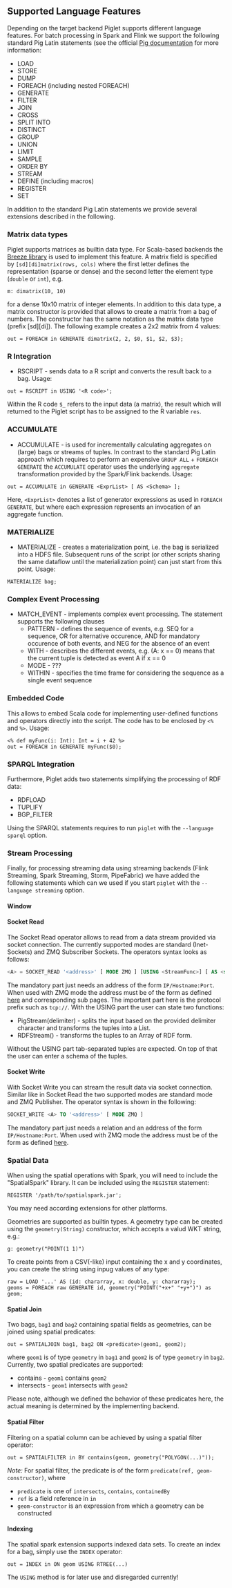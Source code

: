 ## Supported Language Features ##

Depending on the target backend Piglet supports different language features. For batch processing in Spark and Flink we support the following standard Pig Latin statements (see the official [Pig documentation]() for more information:

 * LOAD
 * STORE
 * DUMP
 * FOREACH (including nested FOREACH)
 * GENERATE
 * FILTER
 * JOIN
 * CROSS
 * SPLIT INTO
 * DISTINCT
 * GROUP
 * UNION
 * LIMIT
 * SAMPLE
 * ORDER BY
 * STREAM
 * DEFINE (including macros)
 * REGISTER
 * SET


In addition to the standard Pig Latin statements we provide several extensions described in the following.

### Matrix data types ###

Piglet supports matrices as builtin data type. For Scala-based backends the [Breeze library](https://github.com/scalanlp/breeze)
is used to implement this feature. A matrix field is specified by `[sd][di]matrix(rows, cols)` where the first
letter defines the representation (sparse or dense) and the second letter the element type (`double` or `int`), e.g.

```
m: dimatrix(10, 10)
```
for a dense 10x10 matrix of integer elements. In addition to this data type, a matrix constructor is provided that allows
to create a matrix from a bag of numbers. The constructor has the same notation as the matrix data type (prefix [sd][di]).
The following example creates a 2x2 matrix from 4 values:

```
out = FOREACH in GENERATE dimatrix(2, 2, $0, $1, $2, $3);
```

### R Integration ###

 * RSCRIPT - sends data to a R script and converts the result back to a bag. Usage:

 ```
 out = RSCRIPT in USING '<R code>';
 ```
 Within the R code `$_` refers to the input data (a matrix), the result which will returned to the Piglet
 script has to be assigned to the R variable `res`.

### ACCUMULATE ###

 * ACCUMULATE - is used for incrementally calculating aggregates on (large) bags or streams of tuples. In contrast to
 the standard Pig Latin approach which requires to perform an expensive `GROUP ALL` + `FOREACH GENERATE` the `ACCUMULATE`
 operator uses the underlying `aggregate` transformation provided by the Spark/Flink backends. Usage:
  
  ```
  out = ACCUMULATE in GENERATE <ExprList> [ AS <Schema> ];
  ```
 
  Here, `<ExprList>` denotes a list of generator expressions as used in `FOREACH GENERATE`, but where each expression
  represents an invocation of an aggregate function.
  
### MATERIALIZE ###

 * MATERIALIZE - creates a materialization point, i.e. the bag is serialized into a HDFS file. Subsequent
 runs of the script (or other scripts sharing the same dataflow until the materialization point) can just start from this point. Usage:

```
MATERIALIZE bag;
```

### Complex Event Processing ###

 * MATCH_EVENT - implements complex event processing. The statement supports the following clauses
    * PATTERN - defines the sequence of events, e.g. SEQ for a sequence, OR for alternative occurence, AND for mandatory occurence of both events, and NEG
      for the absence of an event
    * WITH - describes the different events, e.g. (A: x == 0) means that the current tuple is detected as event A if x == 0
    * MODE - ???
    * WITHIN - specifies the time frame for considering the sequence as a single event sequence


### Embedded Code ###

This allows to embed Scala code for implementing user-defined functions and operators directly into the script.
The code has to be enclosed by `<%` and `%>`. Usage:

```
<% def myFunc(i: Int): Int = i + 42 %>
out = FOREACH in GENERATE myFunc($0);
```

### SPARQL Integration ###

Furthermore, Piglet adds two statements simplifying the processing of RDF data:
 * RDFLOAD
 * TUPLIFY
 * BGP_FILTER

Using the SPARQL statements requires to run `piglet` with the `--language sparql` option.

### Stream Processing ###

Finally, for processing streaming data using streaming backends (Flink Streaming, Spark Streaming, Storm, PipeFabric)
we have added the following statements which can we used if you start `piglet` with the `--language streaming` option.

#### Window ####

#### Socket Read ####
The Socket Read operator allows to read from a data stream provided via socket connection.
The currently supported modes are standard (Inet-Sockets) and ZMQ Subscriber Sockets. The operators syntax looks as follows:
```sql
<A> = SOCKET_READ '<address>' [ MODE ZMQ ] [USING <StreamFunc>] [ AS <schema> ]
```
The mandatory part just needs an address of the form `IP/Hostname:Port`. When used with ZMQ mode the address
must be of the form as defined [here](http://api.zeromq.org/) and corresponding sub pages. The important part
here is the protocol prefix such as `tcp://`. With the USING part the user can state two functions:
 * PigStream(delimiter) - splits the input based on the provided delimiter character and transforms the tuples into a List.
 * RDFStream() - transforms the tuples to an Array of RDF form.

Without the USING part tab-separated tuples are expected. On top of that the user can enter a schema of the tuples.

#### Socket Write ####
With Socket Write you can stream the result data via socket connection. Similar like in Socket Read the two
supported modes are standard mode and ZMQ Publisher. The operator syntax is shown in the following:
```sql
SOCKET_WRITE <A> TO '<address>' [ MODE ZMQ ]
```
The mandatory part just needs a relation and an address of the form `IP/Hostname:Port`. When used with ZMQ
mode the address must be of the form as defined [here](http://api.zeromq.org/).

### Spatial Data ###

When using the spatial operations with Spark, you will need to include the "SpatialSpark" library. It can be included using the `REGISTER` statement:
```
REGISTER '/path/to/spatialspark.jar';
```
You may need according extensions for other platforms.

Geometries are supported as builtin types. A geometry type can be created using the `geometry(String)` constructor, which accepts a valud WKT string, e.g.:
```
g: geometry("POINT(1 1)")
```

To create points from a CSV(-like) input containing the x and y coordinates, you can create the string using inpug values of any type:
```
raw = LOAD '...' AS (id: chararray, x: double, y: chararray);
geoms = FOREACH raw GENERATE id, geometry("POINT("+x+" "+y+")") as geom;
```

#### Spatial Join ####
Two bags, `bag1` and `bag2` containing spatial fields as geometries, can be joined using spatial predicates:
```
out = SPATIALJOIN bag1, bag2 ON <predicate>(geom1, geom2);
```

where `geom1` is of type `geometry` in `bag1` and `geom2` is of type `geometry` in `bag2`.
Currently, two spatial predicates are supported:
  * contains - `geom1` contains `geom2`
  * intersects - `geom1` intersects with `geom2`

Please note, although we defined the behavior of these predicates here, the actual meaning is determined by the implementing backend.

#### Spatial Filter ####

Filtering on a spatial column can be achieved by using a spatial filter operator:
```
out = SPATIALFILTER in BY contains(geom, geometry("POLYGON(...)"));
```

*Note:* For spatial filter, the predicate is of the form `predicate(ref, geom-constructor)`, where
  
  - `predicate` is one of `intersects`, `contains`, `containedBy`
  - `ref` is a field reference in `in`
  - `geom-constructor` is an expression from which a geometry can be constructed

#### Indexing ####
The spatial spark extension supports indexed data sets. To create an index for a bag, simply use the `INDEX` operator:
```
out = INDEX in ON geom USING RTREE(...)
```
The `USING` method is for later use and disregarded currently!